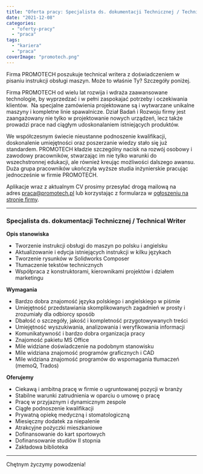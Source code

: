 ```yaml
---
title: "Oferta pracy: Specjalista ds. dokumentacji Technicznej / Technical Writer (Promotech) - Białystok"
date: "2021-12-08"
categories:
  - "oferty-pracy"
  - "praca"
tags:
  - "kariera"
  - "praca"
coverImage: "promotech.png"
---
```


Firma PROMOTECH poszukuje technical writera z doświadczeniem w pisaniu instrukcji obsługi maszyn. Może to właśnie Ty? Szczegóły poniżej.

Firma PROMOTECH od wielu lat rozwija i wdraża zaawansowane technologie, by wyprzedzać i w pełni zaspokajać potrzeby i oczekiwania klientów.  Na specjalne zamówienia projektowane są i wytwarzane unikalne maszyny i kompletne linie spawalnicze. Dział Badań i Rozwoju firmy jest zaangażowany nie tylko w projektowanie nowych urządzeń, lecz także prowadzi prace nad ciągłym udoskonalaniem istniejących produktów.

We współczesnym świecie nieustanne podnoszenie kwalifikacji, doskonalenie umiejętności oraz poszerzanie wiedzy stało się już standardem. PROMOTECH kładzie szczególny nacisk na rozwój osobowy i zawodowy pracowników, stwarzając im nie tylko warunki do wszechstronnej edukacji, ale również kreując możliwości dalszego awansu. Duża grupa pracowników ukończyła wyższe studia inżynierskie pracując jednocześnie w firmie PROMOTECH.

Aplikacje wraz z aktualnym CV prosimy przesyłać drogą mailową na adres [praca@promotech.pl](mailto:praca@promotech.pl) lub korzystając z formularza w [ogłoszeniu na stronie firmy](https://www.promotech.eu/pl/kariera/#SpecjalistadsdokumentacjiTechnicznejTechnicalWriter).

---

### Specjalista ds. dokumentacji Technicznej / Technical Writer

**Opis stanowiska**

- Tworzenie instrukcji obsługi do maszyn po polsku i angielsku
- Aktualizowanie i edycja istniejących instrukcji w kilku językach
- Tworzenie rysunków w Solidworks Composer
- Tłumaczenie tekstów technicznych
- Współpraca z konstruktorami, kierownikami projektów i działem marketingu

**Wymagania**

- Bardzo dobra znajomość języka polskiego i angielskiego w piśmie
- Umiejętność przedstawiania skomplikowanych zagadnień w prosty i zrozumiały dla odbiorcy sposób
- Dbałość o szczegóły, jakość i kompletność przygotowywanych treści
- Umiejętność wyszukiwania, analizowania i weryfikowania informacji
- Komunikatywność i bardzo dobra organizacja pracy
- Znajomość pakietu MS Office
- Mile widziane doświadczenie na podobnym stanowisku
- Mile widziana znajomość programów graficznych i CAD
- Mile widziana znajomość programów do wspomagania tłumaczeń (memoQ, Trados)

**Oferujemy**

- Ciekawą i ambitną pracę w firmie o ugruntowanej pozycji w branży
- Stabilne warunki zatrudnienia w oparciu o umowę o pracę
- Pracę w przyjaznym i dynamicznym zespole
- Ciągłe podnoszenie kwalifikacji
- Prywatną opiekę medyczną i stomatologiczną
- Miesięczny dodatek za niepalenie
- Atrakcyjne pożyczki mieszkaniowe
- Dofinansowanie do kart sportowych
- Dofinansowanie studiów II stopnia
- Zakładowa biblioteka

---

Chętnym życzymy powodzenia!
